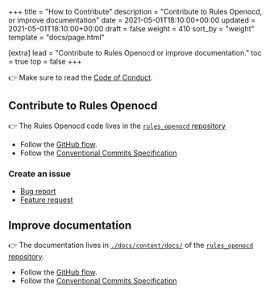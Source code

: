 +++
title = "How to Contribute"
description = "Contribute to Rules Openocd, or improve documentation"
date = 2021-05-01T18:10:00+00:00
updated = 2021-05-01T18:10:00+00:00
draft = false
weight = 410
sort_by = "weight"
template = "docs/page.html"

[extra]
lead = "Contribute to Rules Openocd or improve documentation."
toc = true
top = false
+++

👉 Make sure to read the [Code of Conduct](../code-of-conduct/).

## Contribute to Rules Openocd 

👉 The Rules Openocd code lives in the [`rules_openocd` repository](https://github.com/bazelembedded/rules_openocd)

- Follow the [GitHub flow](https://guides.github.com/introduction/flow/).
- Follow the [Conventional Commits Specification](https://www.conventionalcommits.org/en/v1.0.0/)

### Create an issue

- [Bug report](https://github.com/bazelembedded/rules_openocd/issues)
- [Feature request](https://github.com/bazelembedded/rules_openocd/issues)

## Improve documentation

👉 The documentation lives in [`./docs/content/docs/`](https://github.com/bazelembedded/rules_openocd/tree/master/content/docs)
of the [`rules_openocd` repository](https://github.com/bazelembedded/rules_openocd).

- Follow the [GitHub flow](https://guides.github.com/introduction/flow/).
- Follow the [Conventional Commits Specification](https://www.conventionalcommits.org/en/v1.0.0/)
